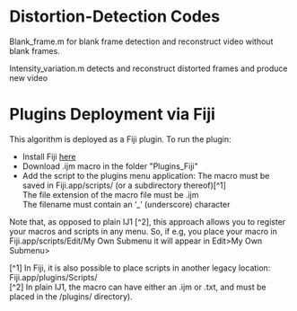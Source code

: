 # Distortion-Detection Codes

Blank_frame.m for blank frame detection and reconstruct video without blank frames.

Intensity_variation.m detects and reconstruct distorted frames and produce new video

# Plugins Deployment via Fiji
This algorithm is deployed as a Fiji plugin. To run the plugin:

* Install Fiji [here](https://imagej.net/software/fiji/downloads)
* Download .ijm macro in the folder "Plugins_Fiji"
* Add the script to the plugins menu application:
The macro must be saved in Fiji.app/scripts/ (or a subdirectory thereof)[^1]    <br/>
The file extension of the macro file must be .ijm                              <br/>
The filename must contain an ‘_’ (underscore) character                        <br/>

Note that, as opposed to plain IJ1 [^2], this approach allows you to register your macros and scripts in any menu. So, if e.g, you place your macro in Fiji.app/scripts/Edit/My Own Submenu it will appear in Edit>My Own Submenu>

[^1] In Fiji, it is also possible to place scripts in another legacy location: Fiji.app/plugins/Scripts/ <br/>
[^2] In plain IJ1, the macro can have either an .ijm or .txt, and must be placed in the /plugins/ directory).
